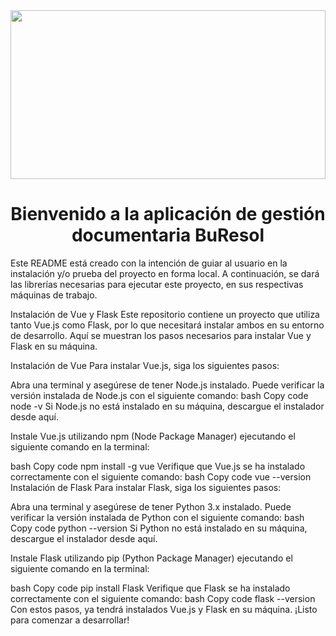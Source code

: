 <img src="https://i.morioh.com/2022/07/27/d0db7266.webp" width="100%" height="270" frameBorder="0" class="giphy-embed" allowFullScreen>


# <div align="center">Bienvenido a la aplicación de gestión documentaria BuResol</div>

Este README está creado con la intención de guiar al usuario en la instalación y/o prueba del proyecto en forma local.
A continuación, se dará las librerías necesarias para ejecutar este proyecto, en sus respectivas máquinas de trabajo.

Instalación de Vue y Flask
Este repositorio contiene un proyecto que utiliza tanto Vue.js como Flask, por lo que necesitará instalar ambos en su entorno de desarrollo. Aquí se muestran los pasos necesarios para instalar Vue y Flask en su máquina.

Instalación de Vue
Para instalar Vue.js, siga los siguientes pasos:

Abra una terminal y asegúrese de tener Node.js instalado. Puede verificar la versión instalada de Node.js con el siguiente comando:
bash
Copy code
node -v
Si Node.js no está instalado en su máquina, descargue el instalador desde aquí.

Instale Vue.js utilizando npm (Node Package Manager) ejecutando el siguiente comando en la terminal:

bash
Copy code
npm install -g vue
Verifique que Vue.js se ha instalado correctamente con el siguiente comando:
bash
Copy code
vue --version
Instalación de Flask
Para instalar Flask, siga los siguientes pasos:

Abra una terminal y asegúrese de tener Python 3.x instalado. Puede verificar la versión instalada de Python con el siguiente comando:
bash
Copy code
python --version
Si Python no está instalado en su máquina, descargue el instalador desde aquí.

Instale Flask utilizando pip (Python Package Manager) ejecutando el siguiente comando en la terminal:

bash
Copy code
pip install Flask
Verifique que Flask se ha instalado correctamente con el siguiente comando:
bash
Copy code
flask --version
Con estos pasos, ya tendrá instalados Vue.js y Flask en su máquina. ¡Listo para comenzar a desarrollar!
